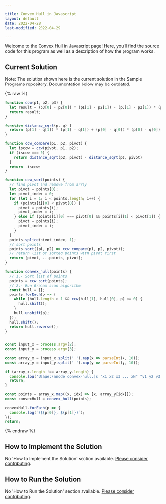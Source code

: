 ```yaml
---

title: Convex Hull in Javascript
layout: default
date: 2022-04-28
last-modified: 2022-04-29

---
```


Welcome to the Convex Hull in Javascript page! Here, you'll find the source code for this program as well as a description of how the program works.

## Current Solution

Note: The solution shown here is the current solution in the Sample Programs repository. Documentation below may be outdated.

{% raw %}

```Javascript
function ccw(p1, p2, p3) {
  let result = (p3[0] - p2[0]) * (p1[1] - p2[1]) - (p3[1] - p2[1]) * (p1[0] - p2[0]);
  return result;
}

function distance_sqrt(p, q) {
  return (p[1] - q[1]) * (p[1] - q[1]) + (p[0] - q[0]) * (p[0] - q[0]);
}

function ccw_compare(p1, p2, pivot) {
  let isccw = ccw(pivot, p1, p2);
  if (isccw === 0) {
    return distance_sqrt(p2, pivot) - distance_sqrt(p1, pivot)
  }
  return -isccw;
}

function ccw_sort(points) {
  // find pivot and remove from array
  let pivot = points[0];
  let pivot_index = 0;
  for (let i = 1; i < points.length; i++) {
    if (points[i][0] < pivot[0]) {
      pivot = points[i];
      pivot_index = i;
    } else if (points[i][0] === pivot[0] && points[i][1] < pivot[1]) {
      pivot = points[i];
      pivot_index = i;
    }
  }
  points.splice(pivot_index, 1);
  // sort points
  points.sort((p1, p2) => ccw_compare(p1, p2, pivot));
  // return list of sorted points with pivot first
  return [pivot, ...points, pivot];
}

function convex_hull(points) {
  // 1.- Sort list of points
  points = ccw_sort(points);
  // 2.- Run Graham scan algorithm
  const hull = [];
  points.forEach(p => {
    while (hull.length > 1 && ccw(hull[1], hull[0], p) <= 0) {
      hull.shift();
    }
    hull.unshift(p);
  });
  hull.shift();
  return hull.reverse();
}


const input_x = process.argv[2];
const input_y = process.argv[3];

const array_x = input_x.split(' ').map(x => parseInt(x, 10));
const array_y = input_y.split(' ').map(y => parseInt(y, 10));

if (array_x.length !== array_y.length) {
  console.log('Usage:\nnode convex-hull.js "x1 x2 x3 ... xN" "y1 y2 y3 ... yN"');
  return;
}

const points = array_x.map((x, idx) => [x, array_y[idx]]);
const convexHull = convex_hull(points);

convexHull.forEach(p => {
  console.log(`(${p[0]}, ${p[1]})`);
});
return;
```

{% endraw %}

## How to Implement the Solution

No 'How to Implement the Solution' section available. [Please consider contributing](https://github.com/TheRenegadeCoder/sample-programs-website).

## How to Run the Solution

No 'How to Run the Solution' section available. [Please consider contributing](https://github.com/TheRenegadeCoder/sample-programs-website).